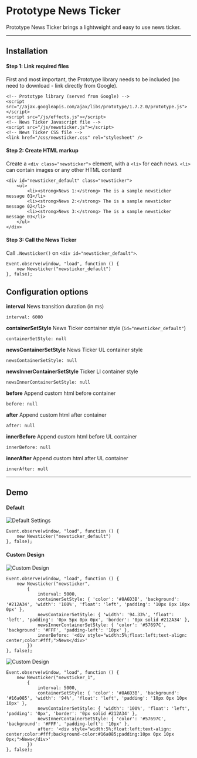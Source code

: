 Prototype News Ticker
=====================
Prototype News Ticker brings a lightweight and easy to use news ticker.

----------
Installation
---------
#### Step 1: Link required files
First and most important, the Prototype library needs to be included (no need to download - link directly from Google).
```
<!-- Prototype library (served from Google) -->
<script src="//ajax.googleapis.com/ajax/libs/prototype/1.7.2.0/prototype.js"></script>
<script src="/js/effects.js"></script>
<!-- News Ticker Javascript file -->
<script src="/js/newsticker.js"></script>
<!-- News Ticker CSS file -->
<link href="/css/newsticker.css" rel="stylesheet" />
```

#### Step 2: Create HTML markup
Create a `<div class="newsticker">` element, with a `<li>` for each news. `<li>` can contain images or any other HTML content!
```
<div id="newsticker_default" class="newsticker">
    <ul>
        <li><strong>News 1:</strong> The is a sample newsticker message 01</li>
        <li><strong>News 2:</strong> The is a sample newsticker message 02</li>
        <li><strong>News 3:</strong> The is a sample newsticker message 03</li>
    </ul>
</div>
```

#### Step 3: Call the News Ticker

Call `.Newsticker()` on `<div id="newsticker_default">`.
```
Event.observe(window, "load", function () {
    new Newsticker("newsticker_default")
}, false);
```
Configuration options
------
**interval** News transition duration (in ms)
```
interval: 6000
```
**containerSetStyle** News Ticker container style (`id="newsticker_default"`)
```
containerSetStyle: null
```
**newsContainerSetStyle** News Ticker UL container style
```
newsContainerSetStyle: null
```
**newsInnerContainerSetStyle** Ticker LI container style
```
newsInnerContainerSetStyle: null
```
**before** Append custom html before container
```
before: null
```
**after** Append custom html after container
```
after: null
```
**innerBefore** Append custom html before UL container
```
innerBefore: null
```
**innerAfter** Append custom html after UL container
```
innerAfter: null
```
----------
Demo
---------------
#### Default
![Default Settings][1]
```
Event.observe(window, "load", function () {
    new Newsticker("newsticker_default")
}, false);
```
#### Custom Design
![Custom Design][2]
```
Event.observe(window, "load", function () {
    new Newsticker("newsticker",
        {
            interval: 5000,
            containerSetStyle: { 'color': '#8A6D3B', 'background': '#212A34', 'width': '100%', 'float': 'left', 'padding': '10px 0px 10px 0px' },
            newsContainerSetStyle: { 'width': '94.33%', 'float': 'left', 'padding': '0px 5px 0px 0px', 'border': '0px solid #212A34' },
            newsInnerContainerSetStyle: { 'color': '#57697C', 'background': '#FFF', 'padding-left': '10px' },
            innerBefore: '<div style="width:5%;float:left;text-align: center;color:#fff;">News</div>'
        })
}, false);

```
![Custom Design][3]
```
Event.observe(window, "load", function () {
    new Newsticker("newsticker_1",
        {
            interval: 5000,
            containerSetStyle: { 'color': '#8A6D3B', 'background': '#16a085', 'width': '94%', 'float': 'left', 'padding': '10px 0px 10px 10px' },
            newsContainerSetStyle: { 'width': '100%', 'float': 'left', 'padding': '0px', 'border': '0px solid #212A34' },
            newsInnerContainerSetStyle: { 'color': '#57697C', 'background': '#FFF', 'padding-left': '10px' },
            after: '<div style="width:5%;float:left;text-align: center;color:#fff;background-color:#16a085;padding:10px 0px 10px 0px;">News</div>'
        })
}, false);

```


  [1]: https://lh3.googleusercontent.com/-j9Hvu-cAbTM/U1_GuHXHhxI/AAAAAAAAEDU/JuHgB2dOaA8/w1050-h45-no/default.png
  [2]: https://lh4.googleusercontent.com/-PnYfH9aYmjk/U1_GuEWbNuI/AAAAAAAAEDY/Vq9Ffr2KiuU/w1050-h46-no/design_1.png
  [3]: https://lh4.googleusercontent.com/-qdJu0wYPVu8/U1_GuHivBrI/AAAAAAAAEDg/oqLStww-zYc/w1050-h46-no/design_2.png